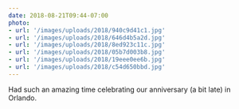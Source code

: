 ```yaml
---
date: 2018-08-21T09:44-07:00
photo:
- url: '/images/uploads/2018/940c9d41c1.jpg'
- url: '/images/uploads/2018/646d4b5a2d.jpg'
- url: '/images/uploads/2018/8ed923c11c.jpg'
- url: '/images/uploads/2018/05b7d003b8.jpg'
- url: '/images/uploads/2018/19eee0ee6b.jpg'
- url: '/images/uploads/2018/c54d650bbd.jpg'
---
```

Had such an amazing time celebrating our anniversary (a bit late) in Orlando.
